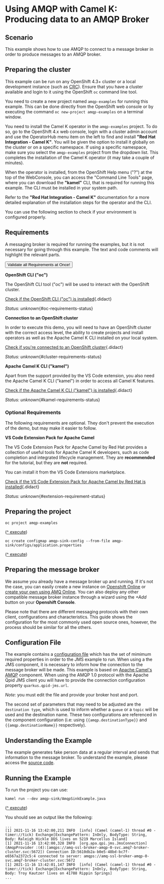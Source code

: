 # Using AMQP with Camel K: Producing data to an AMQP Broker



## Scenario

This example shows how to use AMQP to connect to a message broker in order to produce messages to an AMQP broker.

## Preparing the cluster

This example can be run on any OpenShift 4.3+ cluster or a local development instance (such as [CRC](https://github.com/code-ready/crc)). Ensure that you have a cluster available and login to it using the OpenShift `oc` command line tool.

You need to create a new project named `amqp-examples` for running this example. This can be done directly from the OpenShift web console or by executing the command `oc new-project amqp-examples` on a terminal window.

You need to install the Camel K operator in the `amqp-examples` project. To do so, go to the OpenShift 4.x web console, login with a cluster admin account and use the OperatorHub menu item on the left to find and install **"Red Hat Integration - Camel K"**. You will be given the option to install it globally on the cluster or on a specific namespace.
If using a specific namespace, make sure you select the `amqp-examples` project from the dropdown list.
This completes the installation of the Camel K operator (it may take a couple of minutes).

When the operator is installed, from the OpenShift Help menu ("?") at the top of the WebConsole, you can access the "Command Line Tools" page, where you can download the **"kamel"** CLI, that is required for running this example. The CLI must be installed in your system path.

Refer to the **"Red Hat Integration - Camel K"** documentation for a more detailed explanation of the installation steps for the operator and the CLI.

You can use the following section to check if your environment is configured properly.


## Requirements


A messaging broker is required for running the examples, but it is not necessary for going through this example. The text and code comments will highlight the relevant parts.

<a href='didact://?commandId=vscode.didact.validateAllRequirements' title='Validate all requirements!'><button>Validate all Requirements at Once!</button></a>

**OpenShift CLI ("oc")**

The OpenShift CLI tool ("oc") will be used to interact with the OpenShift cluster.

[Check if the OpenShift CLI ("oc") is installed](didact://?commandId=vscode.didact.cliCommandSuccessful&text=oc-requirements-status$$oc%20help&completion=Checked%20oc%20tool%20availability "Tests to see if `oc help` returns a 0 return code"){.didact}

*Status: unknown*{#oc-requirements-status}

**Connection to an OpenShift cluster**

In order to execute this demo, you will need to have an OpenShift cluster with the correct access level, the ability to create projects and install operators as well as the Apache Camel K CLI installed on your local system.

[Check if you're connected to an OpenShift cluster](didact://?commandId=vscode.didact.requirementCheck&text=cluster-requirements-status$$oc%20get%20project$$NAME&completion=OpenShift%20is%20connected. "Tests to see if `oc get project` returns a result"){.didact}

*Status: unknown*{#cluster-requirements-status}

**Apache Camel K CLI ("kamel")**

Apart from the support provided by the VS Code extension, you also need the Apache Camel K CLI ("kamel") in order to access all Camel K features.

[Check if the Apache Camel K CLI ("kamel") is installed](didact://?commandId=vscode.didact.requirementCheck&text=kamel-requirements-status$$kamel%20version$$Camel%20K%20Client&completion=Apache%20Camel%20K%20CLI%20is%20available%20on%20this%20system. "Tests to see if `kamel version` returns a result"){.didact}

*Status: unknown*{#kamel-requirements-status}

### Optional Requirements

The following requirements are optional. They don't prevent the execution of the demo, but may make it easier to follow.

**VS Code Extension Pack for Apache Camel**

The VS Code Extension Pack for Apache Camel by Red Hat provides a collection of useful tools for Apache Camel K developers, such as code completion and integrated lifecycle management. They are **recommended** for the tutorial, but they are **not** required.

You can install it from the VS Code Extensions marketplace.

[Check if the VS Code Extension Pack for Apache Camel by Red Hat is installed](didact://?commandId=vscode.didact.extensionRequirementCheck&text=extension-requirement-status$$redhat.apache-camel-extension-pack&completion=Camel%20extension%20pack%20is%20available%20on%20this%20system. "Checks the VS Code workspace to make sure the extension pack is installed"){.didact}

*Status: unknown*{#extension-requirement-status}

## Preparing the project

```
oc project amqp-examples
```

([^ execute](didact://?commandId=vscode.didact.sendNamedTerminalAString&text=newTerminal$$oc%20project%20amqp-examples))


```
oc create configmap amqp-sink-config --from-file amqp-sink/configs/application.properties
```

([^ execute](didact://?commandId=vscode.didact.sendNamedTerminalAString&text=newTerminal$$oc%20create%20configmap%20amqp-sink-config%20--from-file%20amqp-sink/configs/application.properties))


## Preparing the message broker

We assume you already have a message broker up and running. If it's not the case, you can easily create a new instance on [Openshift Online](https://www.openshift.com/products/online/) or [create your own using AMQ Online](https://access.redhat.com/documentation/en-us/red_hat_amq/2021.q1/html/installing_and_managing_amq_online_on_openshift/index). You can also deploy any other compatible message broker instance through a wizard using the _+Add_ button on your **Openshift Console**.

Please note that there are different messaging protocols with their own client, configurations and characteristics. This guide shows the configuration for the most commonly used open source ones, however, the process should be similar for all the others.

## Configuration File

The example contains a [configuration file](configs/application.properties) which has the set of mimimum required properties in order to the JMS example to run. When using a the JMS component, it is necessary to inform how the connection to the message broker will be made. This example is based on [Apache Camel's AMQP](https://camel.apache.org/components/next/amqp-component.html) component. When using the AMQP 1.0 protocol with the Apache Qpid JMS client you will have to provide the connection configuration property `quarkus.qpid-jms.url`.

*Note*: you must edit the file and provide your broker host and port.

The second set of parameters that may need to be adjusted are the `destination type`, which is used to inform whether a `queue` or a `topic` will be used and the destination name. These two configurations are referenced in the component configuration (i.e: using `{{amqp.destinationType}}` and `{{amqp.destinationName}}` respectively).

## Understanding the Example

The example generates fake person data at a regular interval and sends that information to the message broker. To understand the example, please access the [source code](AmqpSinkExample.java).

## Running the Example

To run the project you can use:

```
kamel run --dev amqp-sink/AmqpSinkExample.java
```

([^ execute](didact://?commandId=vscode.didact.sendNamedTerminalAString&text=newTerminal$$kamel%20run%20--dev%20amqp-sink/AmqpSinkExample.java))


You should see an output like the following:

```
...
[1] 2021-11-16 13:42:00,211 INFO  [info] (Camel (camel-1) thread #0 - timer://tick) Exchange[ExchangePattern: InOnly, BodyType: String, Body: Raleigh Hickle DDS lives on 5219 Marcellus Island]
[1] 2021-11-16 13:42:00,328 INFO  [org.apa.qpi.jms.JmsConnection] (AmqpProvider :(4):[amqps://amq-ssl-broker-amqp-0-svc.amq7-broker-cluster.svc:5672]) Connection ID:5610db2a-b0e5-48bd-bc7f-e6567a2372c5:4 connected to server: amqps://amq-ssl-broker-amqp-0-svc.amq7-broker-cluster.svc:5672
[1] 2021-11-16 13:42:01,147 INFO  [info] (Camel (camel-1) thread #0 - timer://tick) Exchange[ExchangePattern: InOnly, BodyType: String, Body: Troy Kautzer lives on 41788 Rippin Springs]
...
```